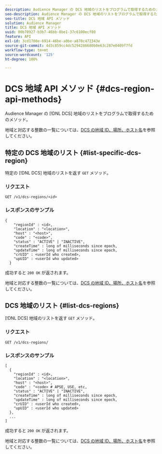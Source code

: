 ```yaml
---
description: Audience Manager の DCS 地域のリストをブログラムで取得するためのメソッド。
seo-description: Audience Manager の DCS 地域のリストをブログラムで取得するためのメソッド。
seo-title: DCS 地域 API メソッド
solution: Audience Manager
title: DCS 地域 API メソッド
uuid: 00b70927-b3b7-46bb-8be1-37c6100ecf80
feature: API
exl-id: 3cd1700e-6914-46be-a0be-a870c472343e
source-git-commit: 4d3c859cc4dc5294286680b0e63c287e0409f7fd
workflow-type: tm+mt
source-wordcount: '125'
ht-degree: 100%

---
```


# DCS 地域 API メソッド {#dcs-region-api-methods}

Audience Manager の [!DNL DCS] 地域のリストをブログラムで取得するためのメソッド。

<!-- c_rest_api_regions.xml -->

地域と対応する整数の一覧については、[DCS の地域 ID、場所、ホスト名](../../api/dcs-intro/dcs-api-reference/dcs-regions.md)を参照してください。

## 特定の DCS 地域のリスト {#list-specific-dcs-region}

特定の [!DNL DCS] 地域のリストを返す `GET` メソッド。

<!-- r_rest_api_regions_list_specific.xml -->

### リクエスト

`GET /v1/dcs-regions/`*`<id>`*

### レスポンスのサンプル

```
{ 
    "regionId" : <id>, 
    "location" : "<location>",
    "host" : "<host>",
    "code" : "<code>",
    "status" : "ACTIVE" | "INACTIVE",
    "createTime" : long of milliseconds since epoch,
    "updateTime" : long of milliseconds since epoch,
    "crUID" : <userId who created>,
    "upUID" : <userId who updated>
  }
```

成功すると `200 OK` が返されます。

地域と対応する整数の一覧については、[DCS の地域 ID、場所、ホスト名](../../api/dcs-intro/dcs-api-reference/dcs-regions.md)を参照してください。

## DCS 地域のリスト {#list-dcs-regions}

[!DNL DCS] 地域のリストを返す `GET` メソッド。

<!-- r_rest_api_regions_list.xml -->

### リクエスト

`GET /v1/dcs-regions/`

### レスポンスのサンプル

```
[
  { 
    "regionId" : <id>, 
    "location" : "<location>",
    "host" : "<host>",
    "code" : "<code> # APSE, USE, etc,
    "status" : "ACTIVE" | "INACTIVE",
    "createTime" : long of milliseconds since epoch,
    "updateTime" : long of milliseconds since epoch,
    "crUID" : <userId who created>,
    "upUID" : <userId who updated>
  },
  ...
]
```

成功すると `200 OK` が返されます。

地域と対応する整数の一覧については、[DCS の地域 ID、場所、ホスト名](../../api/dcs-intro/dcs-api-reference/dcs-regions.md)を参照してください。
